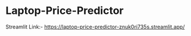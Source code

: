 # Laptop-Price-Predictor

Streamlit Link:- https://laptop-price-predictor-znuk0ri735s.streamlit.app/
